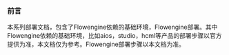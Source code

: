 ### 前言

本系列部署文档，包含了Flowengine依赖的基础环境，Flowengine部署。其中Flowengine依赖的基础环境，比如aios，studio，hcml等产品的部署步骤以官方提供为准，本文档仅为参考。Flowengine部署步骤以本文档为准。

